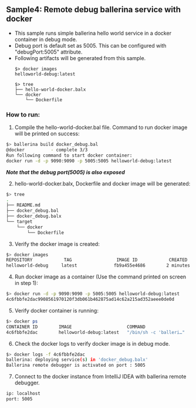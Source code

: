 ## Sample4: Remote debug ballerina service with docker

- This sample runs simple ballerina hello world service in a docker container in debug mode.
- Debug port is default set as 5005. This can be configured with "debugPort:5005" attribute.
- Following artifacts will be generated from this sample.
    ``` 
    $> docker images
    helloworld-debug:latest
    
    $> tree
    ├── hello-world-docker.balx
    └── docker
        └── Dockerfile
    ```
### How to run:

1. Compile the  hello-world-docker.bal file. Command to run docker image will be printed on success:
```bash
$> ballerina build docker_debug.bal 
@docker 		 - complete 3/3
Run following command to start docker container: 
docker run -d -p 9090:9090 -p 5005:5005 helloworld-debug:latest
```
**_Note that the debug port(5005) is also exposed_**

2. hello-world-docker.balx, Dockerfile and docker image will be generated: 
```bash
$> tree
.
├── README.md
├── docker_debug.bal
├── docker_debug.balx
└── target
    └── docker
        └── Dockerfile
```

3. Verify the docker image is created:
```bash
$> docker images
REPOSITORY            TAG                 IMAGE ID            CREATED             SIZE
helloworld-debug     latest              fb9a455e4686        2 minutes ago       102MB
```

4. Run docker image as a container (Use the command printed on screen in step 1):
```bash
$> docker run -d -p 9090:9090 -p 5005:5005 helloworld-debug:latest
4c6fbbfe2dac9908561970120f3db061b462875ad14c62a215ad352aeee0de0d
```

5. Verify docker container is running:
```bash
$> docker ps
CONTAINER ID        IMAGE                     COMMAND                  CREATED             STATUS              PORTS                                            NAMES
4c6fbbfe2dac        helloworld-debug:latest   "/bin/sh -c 'balleri…"   1 second ago        Up 8 seconds        0.0.0.0:5005->5005/tcp, 0.0.0.0:9090->9090/tcp   condescending_lumiere
```

6. Check the docker logs to verify docker image is in debug mode.
```bash
$> docker logs -f 4c6fbbfe2dac
ballerina: deploying service(s) in 'docker_debug.balx'
Ballerina remote debugger is activated on port : 5005
```

7. Connect to the docker instance from IntelliJ IDEA with ballerina remote debugger.
```bash
ip: localhost
port: 5005
```